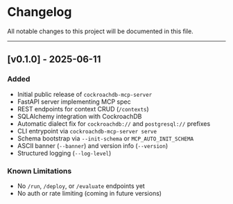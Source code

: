 # Changelog

All notable changes to this project will be documented in this file.

---

## [v0.1.0] - 2025-06-11

### Added
- Initial public release of `cockroachdb-mcp-server`
- FastAPI server implementing MCP spec
- REST endpoints for context CRUD (`/contexts`)
- SQLAlchemy integration with CockroachDB
- Automatic dialect fix for `cockroachdb://` and `postgresql://` prefixes
- CLI entrypoint via `cockroachdb-mcp-server serve`
- Schema bootstrap via `--init-schema` or `MCP_AUTO_INIT_SCHEMA`
- ASCII banner (`--banner`) and version info (`--version`)
- Structured logging (`--log-level`)

### Known Limitations
- No `/run`, `/deploy`, or `/evaluate` endpoints yet
- No auth or rate limiting (coming in future versions)
